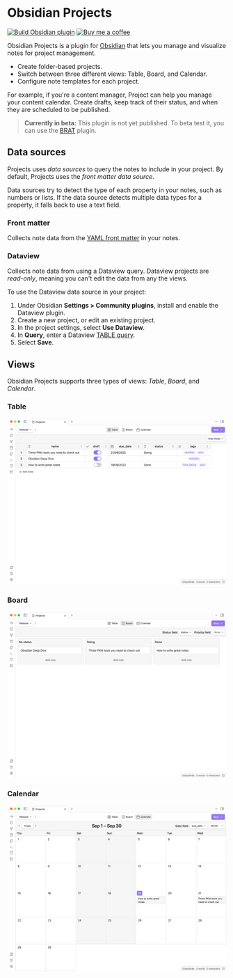 # Obsidian Projects

[![Build Obsidian plugin](https://github.com/marcusolsson/obsidian-projects/actions/workflows/release.yml/badge.svg)](https://github.com/marcusolsson/obsidian-projects/actions/workflows/release.yml)
[![Buy me a coffee](https://img.shields.io/badge/-buy_me_a%C2%A0coffee-gray?logo=buy-me-a-coffee)](https://www.buymeacoffee.com/marcusolsson)

Obsidian Projects is a plugin for [Obsidian](https://obsidian.md) that lets you manage and visualize notes for project management.

- Create folder-based projects.
- Switch between three different views: Table, Board, and Calendar.
- Configure note templates for each project.

For example, if you're a content manager, Project can help you manage your content calendar. Create drafts, keep track of their status, and when they are scheduled to be published.

> **Currently in beta:** This plugin is not yet published. To beta test it, you can use the [BRAT](https://github.com/TfTHacker/obsidian42-brat) plugin.

## Data sources

Projects uses _data sources_ to query the notes to include in your project. By default, Projects uses the _front matter data source_.

Data sources try to detect the type of each property in your notes, such as numbers or lists. If the data source detects multiple data types for a property, it falls back to use a text field.

### Front matter

Collects note data from the [YAML front matter](https://help.obsidian.md/Advanced+topics/YAML+front+matter) in your notes.

### Dataview

Collects note data from using a Dataview query. Dataview projects are _read-only_, meaning you can't edit the data from any the views.

To use the Dataview data source in your project:

1. Under Obsidian **Settings > Community plugins**, install and enable the Dataview plugin.
1. Create a new project, or edit an existing project.
1. In the project settings, select **Use Dataview**.
1. In **Query**, enter a Dataview [TABLE query](https://blacksmithgu.github.io/obsidian-dataview/query/queries/#table-queries).
1. Select **Save**.

## Views

Obsidian Projects supports three types of views: _Table_, _Board_, and _Calendar_.

### Table

![Table](assets/table.png)

### Board

![Board](assets/board.png)

### Calendar

![Calendar](assets/calendar.png)
